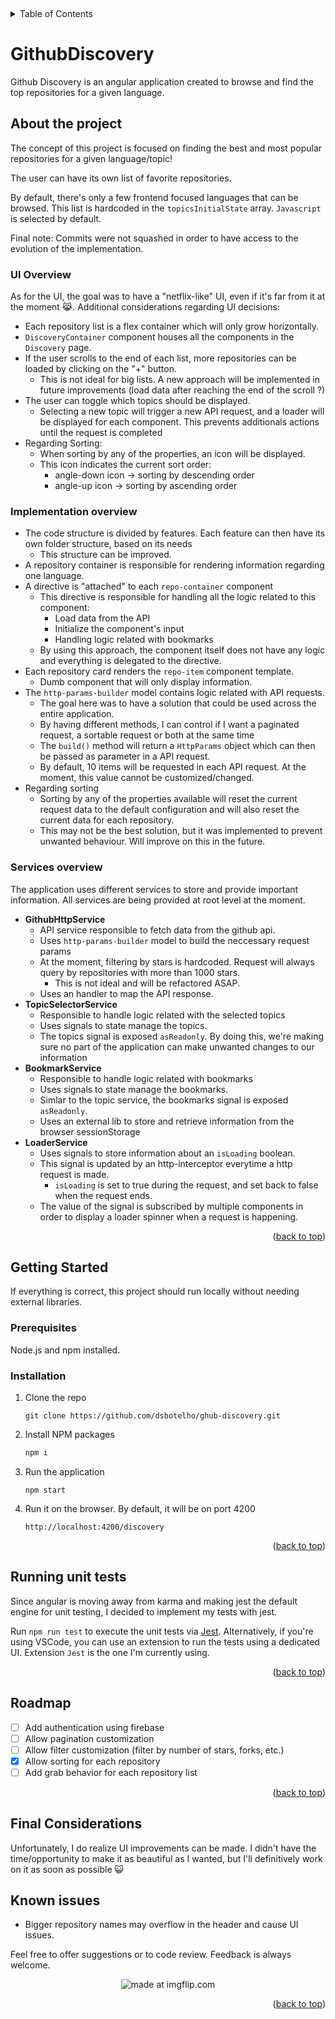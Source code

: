 <a name="readme-top"></a>
<br />

<!-- TABLE OF CONTENTS -->
<details>
  <summary>Table of Contents</summary>
  <ol>
    <li>
      <a href="#about-the-project">About The Project</a>
      <ul>
        <li><a href="#ui-overview">UI overview</a></li>
        <li><a href="#implementation-overview">Implementation overview</a></li>
        <li><a href="#services-overview">Services overview</a></li>
      </ul>
    </li>
    <li>
      <a href="#getting-started">Getting Started</a>
      <ul>
        <li><a href="#prerequisites">Prerequisites</a></li>
        <li><a href="#installation">Installation</a></li>
      </ul>
    </li>
    <li><a href="#running-unit-tests">Unit tests</a></li>
    <li><a href="#roadmap">Roadmap</a></li>
    <li><a href="#final-considerations">Final considerations</a></li>
    <li><a href="#known-issues">Known issues</a></li>
  </ol>
</details>

# GithubDiscovery

Github Discovery is an angular application created to browse and find the top repositories for a given language.

## About the project

The concept of this project is focused on finding the best and most popular repositories for a given language/topic!

The user can have its own list of favorite repositories.

By default, there's only a few frontend focused languages that can be browsed. This list is hardcoded in the `topicsInitialState` array. `Javascript` is selected by default.

Final note: Commits were not squashed in order to have access to the evolution of the implementation.

### UI Overview

As for the UI, the goal was to have a "netflix-like" UI, even if it's far from it at the moment :joy_cat:. Additional considerations regarding UI decisions:

- Each repository list is a flex container which will only grow horizontally.
- `DiscoveryContainer` component houses all the components in the `Discovery` page.
- If the user scrolls to the end of each list, more repositories can be loaded by clicking on the "+" button.
  - This is not ideal for big lists. A new approach will be implemented in future improvements (load data after reaching the end of the scroll ?)
- The user can toggle which topics should be displayed.
  - Selecting a new topic will trigger a new API request, and a loader will be displayed for each component. This prevents additionals actions until the request is completed
- Regarding Sorting:
  - When sorting by any of the properties, an icon will be displayed.
  - This icon indicates the current sort order:
    - angle-down icon -> sorting by descending order
    - angle-up icon -> sorting by ascending order

### Implementation overview

- The code structure is divided by features. Each feature can then have its own folder structure, based on its needs
  - This structure can be improved.
- A repository container is responsible for rendering information regarding one language.
- A directive is "attached" to each `repo-container` component
  - This directive is responsible for handling all the logic related to this component:
    - Load data from the API
    - Initialize the component's input
    - Handling logic related with bookmarks
  - By using this approach, the component itself does not have any logic and everything is delegated to the directive.
- Each repository card renders the `repo-item` component template.
  - Dumb component that will only display information.
- The `http-params-builder` model contains logic related with API requests.
  - The goal here was to have a solution that could be used across the entire application.
  - By having different methods, I can control if I want a paginated request, a sortable request or both at the same time
  - The `build()` method will return a `HttpParams` object which can then be passed as parameter in a API request.
  - By default, 10 items will be requested in each API request. At the moment, this value cannot be customized/changed.
- Regarding sorting
  - Sorting by any of the properties available will reset the current request data to the default configuration and will also reset the current data for each repository.
  - This may not be the best solution, but it was implemented to prevent unwanted behaviour. Will improve on this in the future.

### Services overview

The application uses different services to store and provide important information. All services are being provided at root level at the moment.

- **GithubHttpService**
  - API service responsible to fetch data from the github api.
  - Uses `http-params-builder` model to build the neccessary request params
  - At the moment, filtering by stars is hardcoded. Request will always query by repositories with more than 1000 stars.
    - This is not ideal and will be refactored ASAP.
  - Uses an handler to map the API response.
- **TopicSelectorService**
  - Responsible to handle logic related with the selected topics
  - Uses signals to state manage the topics.
  - The topics signal is exposed `asReadonly`. By doing this, we're making sure no part of the application can make unwanted changes to our information
- **BookmarkService**
  - Responsible to handle logic related with bookmarks
  - Uses signals to state manage the bookmarks.
  - Simlar to the topic service, the bookmarks signal is exposed `asReadonly`.
  - Uses an external lib to store and retrieve information from the browser sessionStorage
- **LoaderService**
  - Uses signals to store information about an `isLoading` boolean.
  - This signal is updated by an http-interceptor everytime a http request is made.
    - `isLoading` is set to true during the request, and set back to false when the request ends.
  - The value of the signal is subscribed by multiple components in order to display a loader spinner when a request is happening.

<p align="right">(<a href="#readme-top">back to top</a>)</p>

## Getting Started

If everything is correct, this project should run locally without needing external libraries.

### Prerequisites

Node.js and npm installed.

### Installation

1. Clone the repo
   ```
   git clone https://github.com/dsbotelho/ghub-discovery.git
   ```
2. Install NPM packages
   ```sh
   npm i
   ```
3. Run the application
   ```
   npm start
   ```
4. Run it on the browser. By default, it will be on port 4200
   ```
   http://localhost:4200/discovery
   ```

<p align="right">(<a href="#readme-top">back to top</a>)</p>

## Running unit tests

Since angular is moving away from karma and making jest the default engine for unit testing, I decided to implement my tests with jest.

Run `npm run test` to execute the unit tests via [Jest](https://github.com/thymikee/jest-preset-angular).
Alternatively, if you're using VSCode, you can use an extension to run the tests using a dedicated UI. Extension `Jest` is the one I'm currently using.

<p align="right">(<a href="#readme-top">back to top</a>)</p>

## Roadmap

- [ ] Add authentication using firebase
- [ ] Allow pagination customization
- [ ] Allow filter customization (filter by number of stars, forks, etc.)
- [x] Allow sorting for each repository
- [ ] Add grab behavior for each repository list

<p align="right">(<a href="#readme-top">back to top</a>)</p>

## Final Considerations

Unfortunately, I do realize UI improvements can be made. I didn't have the time/opportunity to make it as beautiful as I wanted, but I'll definitively work on it as soon as possible :smiley_cat:

## Known issues

- Bigger repository names may overflow in the header and cause UI issues.

Feel free to offer suggestions or to code review. Feedback is always welcome.

<div align="center"><img src="https://i.imgflip.com/8ar7ce.jpg" title="made at imgflip.com"/></div>

<p align="right">(<a href="#readme-top">back to top</a>)</p>
